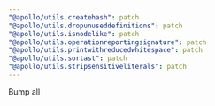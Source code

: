 ```yaml
---
"@apollo/utils.createhash": patch
"@apollo/utils.dropunuseddefinitions": patch
"@apollo/utils.isnodelike": patch
"@apollo/utils.operationreportingsignature": patch
"@apollo/utils.printwithreducedwhitespace": patch
"@apollo/utils.sortast": patch
"@apollo/utils.stripsensitiveliterals": patch
---
```


Bump all
